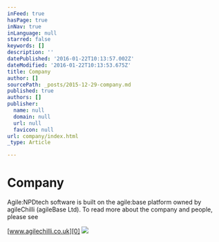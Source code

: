 ```yaml
---
inFeed: true
hasPage: true
inNav: true
inLanguage: null
starred: false
keywords: []
description: ''
datePublished: '2016-01-22T10:13:57.002Z'
dateModified: '2016-01-22T10:13:53.675Z'
title: Company
author: []
sourcePath: _posts/2015-12-29-company.md
published: true
authors: []
publisher:
  name: null
  domain: null
  url: null
  favicon: null
url: company/index.html
_type: Article

---
```

# Company

Agile:NPDtech software is built on the agile:base platform owned by agileChilli (agileBase Ltd). To read more about the company and people, please see

[www.agilechilli.co.uk][0]
![](https://s3-us-west-2.amazonaws.com/the-grid-img/p/28307d5031af5928bcc00d0540aca4317240fe40.png)

[0]: http://www.agilechilli.co.uk/
